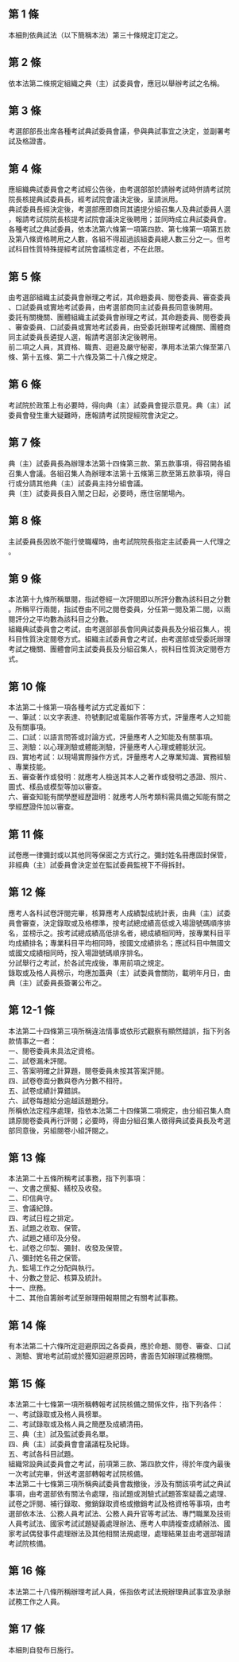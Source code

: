 第 1 條
-------
本細則依典試法（以下簡稱本法）第三十條規定訂定之。

第 2 條
-------
依本法第二條規定組織之典（主）試委員會，應冠以舉辦考試之名稱。

第 3 條
-------
考選部部長出席各種考試典試委員會議，參與典試事宜之決定，並副署考  
試及格證書。

第 4 條
-------
應組織典試委員會之考試經公告後，由考選部部於請辦考試時併請考試院  
院長核提典試委員長，經考試院會議決定後，呈請派用。  
典試委員長經決定後，考選部應即商同其遴提分組召集人及典試委員人選  
，報請考試院院長核提考試院會議決定後聘用；並同時成立典試委員會。  
各種考試之典試委員，依本法第六條第一項第四款、第七條第一項第五款  
及第八條資格聘用之人數，各組不得超過該組委員總人數三分之一。但考  
試科目性質特殊提經考試院會議核定者，不在此限。

第 5 條
-------
由考選部組織主試委員會辦理之考試，其命題委員、閱卷委員、審查委員  
、口試委員或實地考試委員，由考選部商同主試委員長同意後聘用。  
委託有關機關、團體組織主試委員會辦理之考試，其命題委員、閱卷委員  
、審查委員、口試委員或實地考試委員，由受委託辦理考試機關、團體商  
同主試委員長遴提人選，報請考選部決定後聘用。  
前二項之人員，其資格、職責、迴避及嚴守秘密，準用本法第六條至第八  
條、第十五條、第二十六條及第二十八條之規定。

第 6 條
-------
考試院於政策上有必要時，得向典（主）試委員會提示意見。典（主）試  
委員會發生重大疑難時，應報請考試院提經院會決定之。

第 7 條
-------
典（主）試委員長為辦理本法第十四條第三款、第五款事項，得召開各組  
召集人會議。各組召集人為辦理本法第十五條第三款至第五款事項，得自  
行或分請其他典（主）試委員主持分組會議。  
典（主）試委員長自入闈之日起，必要時，應住宿闈場內。

第 8 條
-------
主試委員長因故不能行使職權時，由考試院院長指定主試委員一人代理之  
。

第 9 條
-------
本法第十九條所稱單閱，指試卷經一次評閱即以所評分數為該科目之分數  
。所稱平行兩閱，指試卷由不同之閱卷委員，分任第一閱及第二閱，以兩  
閱評分之平均數為該科目之分數。  
組織典試委員會之考試，由考選部部長會同典試委員長及分組召集人，視  
科目性質決定閱卷方式。組織主試委員會之考試，由考選部或受委託辦理  
考試之機關、團體會同主試委員長及分組召集人，視科目性質決定閱卷方  
式。

第 10 條
--------
本法第二十條第一項各種考試方式定義如下：  
一、筆試：以文字表達、符號劃記或電腦作答等方式，評量應考人之知能  
    及有關事項。  
二、口試：以語言問答或討論方式，評量應考人之知能及有關事項。  
三、測驗：以心理測驗或體能測驗，評量應考人心理或體能狀況。  
四、實地考試：以現場實際操作方式，評量應考人之專業知識、實務經驗  
    、專業技能。  
五、審查著作或發明：就應考人檢送其本人之著作或發明之憑證、照片、  
    圖式、樣品或模型等加以審查。  
六、審查知能有關學歷經歷證明：就應考人所考類科需具備之知能有關之  
    學經歷證件加以審查。

第 11 條
--------
試卷應一律彌封或以其他同等保密之方式行之。彌封姓名冊應固封保管，  
非經典（主）試委員會決定並在監試委員監視下不得拆封。

第 12 條
--------
應考人各科試卷評閱完畢，核算應考人成績製成統計表，由典（主）試委  
員會審查，決定錄取或及格標準，按考試總成績高低或入場證號碼順序排  
名，並榜示之。按考試總成績高低排名者，總成績相同時，按專業科目平  
均成績排名；專業科目平均相同時，按國文成績排名；應試科目中無國文  
或國文成績相同時，按入場證號碼順序排名。  
分試舉行之考試，於各試完成後，準用前項之規定。  
錄取或及格人員榜示，均應加蓋典（主）試委員會關防，載明年月日，由  
典（主）試委員長簽署公布之。

第 12-1 條
----------
本法第二十四條第三項所稱違法情事或依形式觀察有顯然錯誤，指下列各  
款情事之一者：  
一、閱卷委員未具法定資格。  
二、試卷漏未評閱。  
三、答案明確之計算題，閱卷委員未按其答案評閱。  
四、試卷卷面分數與卷內分數不相符。  
五、試卷成績計算錯誤。  
六、試卷每題給分逾越該題題分。  
所稱依法定程序處理，指依本法第二十四條第二項規定，由分組召集人商  
請原閱卷委員再行評閱；必要時，得由分組召集人徵得典試委員長及考選  
部同意後，另組閱卷小組評閱之。

第 13 條
--------
本法第二十五條所稱考試事務，指下列事項：  
一、文書之撰擬、繕校及收發。  
二、印信典守。  
三、會議紀錄。  
四、考試日程之排定。  
五、試題之收取、保管。  
六、試題之繕印及分發。  
七、試卷之印製、彌封、收發及保管。  
八、彌封姓名冊之保管。  
九、監場工作之分配與執行。  
十、分數之登記、核算及統計。  
十一、庶務。  
十二、其他自籌辦考試至辦理冊報期間之有關考試事務。

第 14 條
--------
有本法第二十六條所定迴避原因之各委員，應於命題、閱卷、審查、口試  
、測驗、實地考試前或於獲知迴避原因時，書面告知辦理試務機關。

第 15 條
--------
本法第二十七條第一項所稱轉報考試院核備之關係文件，指下列各件：  
一、考試錄取或及格人員榜單。  
二、考試錄取或及格人員之簡歷及成績清冊。  
三、典（主）試及監試委員名單。  
四、典（主）試委員會會議議程及紀錄。  
五、考試各科目試題。  
組織常設典試委員會之考試，前項第三款、第四款文件，得於年度內最後  
一次考試完畢，併送考選部轉報考試院核備。  
本法第二十七條第三項所稱典試委員會裁撤後，涉及有關該項考試之典試  
事項，由考選部依有關法令處理，指試題或測驗式試題答案疑義之處理、  
試卷之評閱、補行錄取、撤銷錄取資格或撤銷考試及格資格等事項，由考  
選部依本法、公務人員考試法、公務人員升官等考試法、專門職業及技術  
人員考試法、國家考試試題疑義處理辦法、應考人申請複查成績辦法、國  
家考試偶發事件處理辦法及其他相關法規處理，處理結果並由考選部報請  
考試院核備。

第 16 條
--------
本法第二十八條所稱辦理考試人員，係指依考試法規辦理典試事宜及承辦  
試務工作之人員。

第 17 條
--------
本細則自發布日施行。

